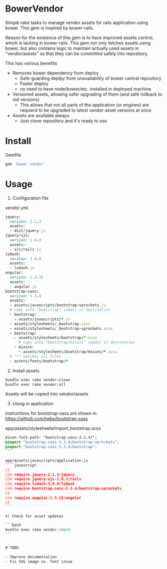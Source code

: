# BowerVendor

Simple rake tasks to manage vendor assets for rails application
using bower. This gem is inspired by bower-rails.

Reason for the existence of this gem is to have improved assets control, which is lacking
in bower-rails. This gem not only fetches assets using bower, but also contains logic to
maintain actually used assets in "vendor/asests" so that they can be committed safely into
repository.

This has various benefits
- Removes bower dependency from deploy
  * Safe-guarding deplpy from unavailability of bower central repository
  * Faster deploy
  * no need to have node/bower/etc. installed in deployed machine
- Versioned assets, allowing safer upgrading of them (and safe rollback to old versions)
  * This allows that not all parts of the application (or engines) are requierd to be upgraded
    to latest vendor asset versions at once
- Assets are available always
  * Just clone repository and it's ready to use

# Install

Gemfile
```ruby
gem 'bower_vendor'
```

# Usage

1) Configuration file

vendor.yml
```ruby
jquery:
  version: 2.1.3
  assets:
  - dist/jquery.js
jquery-ujs:
  version: 1.0.3
  assets:
  - src/rails.js
lodash:
  version: 3.0.0
  assets:
  - lodash.js
angular:
  version: 1.3.15
  assets:
  - angular.js
bootstrap-sass:
  version: 3.3.4
  assets:
  - assets/javascripts/bootstrap-sprockets.js
  # copy into "bootstrap" subdir in destination
  - bootstrap:
    - assets/javascripts/*.js
  - assets/stylesheets/_bootstrap.scss
  - assets/stylesheets/_bootstrap-sprockets.scss
  - bootstrap:
    - assets/stylesheets/bootstrap/*.scss
      # copy into "bootstrap/mixins" subdir in destination
    - mixins:
      - assets/stylesheets/bootstrap/mixins/*.scss
  # "*" matches all files
  - assets/fonts/bootstrap/*
```

2) Install assets

```bash
bundle exec rake vendor:clean
bundle exec rake vendor:all
```

Assets will be copied into vendor/assets

3) Using in application

Instructions for bootstrap-sass are shown in https://github.com/twbs/bootstrap-sass

app/assets/stylesheets/import_bootstrap.scss
````css
$icon-font-path: "bootstrap-sass-3.3.4/";
@import "bootstrap-sass-3.3.4/bootstrap-sprockets";
@import "bootstrap-sass-3.3.4/bootstrap";
```

app/assets/javascripts/application.js
````javascript
//
//= require jquery-2.1.3/jquery
//= require jquery-ujs-1.0.3/rails
//= require lodash-3.0.0/lodash
//= require bootstrap-sass-3.3.4/bootstrap-sprockets
//
//= require angular-1.3.15/angular
//
```

4) Check for asset updates

```bash
bundle exec rake vendor:check
```


# TODO

- Improve documentation
- Fix SVG image vs. font issue
